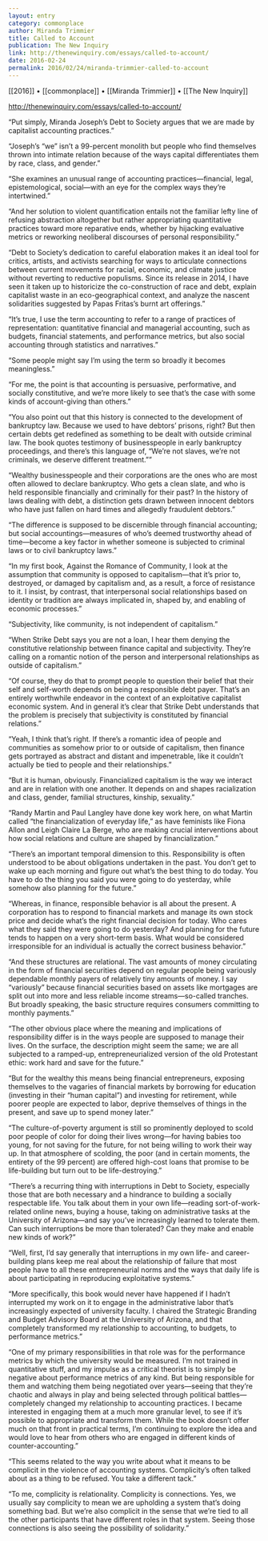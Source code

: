 ```yaml
---
layout: entry
category: commonplace
author: Miranda Trimmier
title: Called to Account
publication: The New Inquiry
link: http://thenewinquiry.com/essays/called-to-account/
date: 2016-02-24
permalink: 2016/02/24/miranda-trimmier-called-to-account
---
```


[[2016]] • [[commonplace]] • [[Miranda Trimmier]] • [[The New Inquiry]]

http://thenewinquiry.com/essays/called-to-account/

“Put simply, Miranda Joseph’s Debt to Society argues that we are made by capitalist accounting practices.”

“Joseph’s “we” isn’t a 99-percent monolith but people who find themselves thrown into intimate relation because of the ways capital differentiates them by race, class, and gender.”

“She examines an unusual range of accounting practices—financial, legal, epistemological, social—with an eye for the complex ways they’re intertwined.”

“And her solution to violent quantification entails not the familiar lefty line of refusing abstraction altogether but rather appropriating quantitative practices toward more reparative ends, whether by hijacking evaluative metrics or reworking neoliberal discourses of personal responsibility.”

“Debt to Society’s dedication to careful elaboration makes it an ideal tool for critics, artists, and activists searching for ways to articulate connections between current movements for racial, economic, and climate justice without reverting to reductive populisms. Since its release in 2014, I have seen it taken up to historicize the co-construction of race and debt, explain capitalist waste in an eco-geographical context, and analyze the nascent solidarities suggested by Papas Fritas’s burnt art offerings.”

“It’s true, I use the term accounting to refer to a range of practices of representation: quantitative financial and managerial accounting, such as budgets, financial statements, and performance metrics, but also social accounting through statistics and narratives.”

“Some people might say I’m using the term so broadly it becomes meaningless.”

“For me, the point is that accounting is persuasive, performative, and socially constitutive, and we’re more likely to see that’s the case with some kinds of account-giving than others.”

“You also point out that this history is connected to the development of bankruptcy law. Because we used to have debtors’ prisons, right? But then certain debts get redefined as something to be dealt with outside criminal law. The book quotes testimony of businesspeople in early bankruptcy proceedings, and there’s this language of, “We’re not slaves, we’re not criminals, we deserve different treatment.””

“Wealthy businesspeople and their corporations are the ones who are most often allowed to declare bankruptcy. Who gets a clean slate, and who is held responsible financially and criminally for their past? In the history of laws dealing with debt, a distinction gets drawn between innocent debtors who have just fallen on hard times and allegedly fraudulent debtors.”

“The difference is supposed to be discernible through financial accounting; but social accountings—measures of who’s deemed trustworthy ahead of time—become a key factor in whether someone is subjected to criminal laws or to civil bankruptcy laws.”

“In my first book, Against the Romance of Community, I look at the assumption that community is opposed to capitalism—that it’s prior to, destroyed, or damaged by capitalism and, as a result, a force of resistance to it. I insist, by contrast, that interpersonal social relationships based on identity or tradition are always implicated in, shaped by, and enabling of economic processes.”

“Subjectivity, like community, is not independent of capitalism.”

“When Strike Debt says you are not a loan, I hear them denying the constitutive relationship between finance capital and subjectivity. They’re calling on a romantic notion of the person and interpersonal relationships as outside of capitalism.”

“Of course, they do that to prompt people to question their belief that their self and self-worth depends on being a responsible debt payer. That’s an entirely worthwhile endeavor in the context of an exploitative capitalist economic system. And in general it’s clear that Strike Debt understands that the problem is precisely that subjectivity is constituted by financial relations.”

“Yeah, I think that’s right. If there’s a romantic idea of people and communities as somehow prior to or outside of capitalism, then finance gets portrayed as abstract and distant and impenetrable, like it couldn’t actually be tied to people and their relationships.”

“But it is human, obviously. Financialized capitalism is the way we interact and are in relation with one another. It depends on and shapes racialization and class, gender, familial structures, kinship, sexuality.”

“Randy Martin and Paul Langley have done key work here, on what Martin called “the financialization of everyday life,” as have feminists like Fiona Allon and Leigh Claire La Berge, who are making crucial interventions about how social relations and culture are shaped by financialization.”

“There’s an important temporal dimension to this. Responsibility is often understood to be about obligations undertaken in the past. You don’t get to wake up each morning and figure out what’s the best thing to do today. You have to do the thing you said you were going to do yesterday, while somehow also planning for the future.”

“Whereas, in finance, responsible behavior is all about the present. A corporation has to respond to financial markets and manage its own stock price and decide what’s the right financial decision for today. Who cares what they said they were going to do yesterday? And planning for the future tends to happen on a very short-term basis. What would be considered irresponsible for an individual is actually the correct business behavior.”

“And these structures are relational. The vast amounts of money circulating in the form of financial securities depend on regular people being variously dependable monthly payers of relatively tiny amounts of money. I say “variously” because financial securities based on assets like mortgages are split out into more and less reliable income streams—so-called tranches. But broadly speaking, the basic structure requires consumers committing to monthly payments.”

“The other obvious place where the meaning and implications of responsibility differ is in the ways people are supposed to manage their lives. On the surface, the description might seem the same; we are all subjected to a ramped-up, entrepreneurialized version of the old Protestant ethic: work hard and save for the future.”

“But for the wealthy this means being financial entrepreneurs, exposing themselves to the vagaries of financial markets by borrowing for education (investing in their “human capital”) and investing for retirement, while poorer people are expected to labor, deprive themselves of things in the present, and save up to spend money later.”

“The culture-of-poverty argument is still so prominently deployed to scold poor people of color for doing their lives wrong—for having babies too young, for not saving for the future, for not being willing to work their way up. In that atmosphere of scolding, the poor (and in certain moments, the entirety of the 99 percent) are offered high-cost loans that promise to be life-building but turn out to be life-destroying.”

“There’s a recurring thing with interruptions in Debt to Society, especially those that are both necessary and a hindrance to building a socially respectable life. You talk about them in your own life—­reading sort-of-work-related online news, buying a house, taking on administrative tasks at the University of Arizona—and say you’ve increasingly learned to tolerate them. Can such interruptions be more than tolerated? Can they make and enable new kinds of work?”

“Well, first, I’d say generally that interruptions in my own life- and career-building plans keep me real about the relationship of failure that most people have to all these entrepreneurial norms and the ways that daily life is about participating in reproducing exploitative systems.”

“More specifically, this book would never have happened if I hadn’t interrupted my work on it to engage in the administrative labor that’s increasingly expected of university faculty. I chaired the Strategic Branding and Budget Advisory Board at the University of Arizona, and that completely transformed my relationship to accounting, to budgets, to performance metrics.”

“One of my primary responsibilities in that role was for the performance metrics by which the university would be measured. I’m not trained in quantitative stuff, and my impulse as a critical theorist is to simply be negative about performance metrics of any kind. But being responsible for them and watching them being negotiated over years—seeing that they’re chaotic and always in play and being selected through political ­battles—completely changed my relationship to accounting practices. I became interested in engaging them at a much more granular level, to see if it’s possible to appropriate and transform them. While the book doesn’t offer much on that front in practical terms, I’m continuing to explore the idea and would love to hear from others who are engaged in different kinds of counter-­accounting.”

“This seems related to the way you write about what it means to be complicit in the violence of accounting systems. Complicity’s often talked about as a thing to be refused. You take a different tack.”

“To me, complicity is relationality. Complicity is connections. Yes, we usually say complicity to mean we are upholding a system that’s doing something bad. But we’re also complicit in the sense that we’re tied to all the other participants that have different roles in that system. Seeing those connections is also seeing the possibility of solidarity.”
